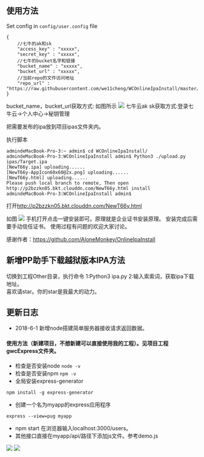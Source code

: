 ## 使用方法
Set config in `config/user.config` file

```
{
    //七牛的ak和sk
	"access_key" : "xxxxx",   
	"secret_key" : "xxxxx",
    //七牛的bucket名字和链接
	"bucket_name" : "xxxxx",
	"bucket_url" : "xxxxx",
    //当前repo的文件访问地址
	"repo_url" : "https://raw.githubusercontent.com/we11cheng/WCOnlineIpaInstall/master/"
}
```
bucket_name，bucket_url获取方式:
如图所示
![](http://p2bzzkn05.bkt.clouddn.com/18-4-16/14187784.jpg)
 七牛云ak sk获取方式:登录七牛云->个人中心->秘钥管理
 
 把需要发布的ipa放到项目ipas文件夹内。
 
 执行脚本

```
admindeMacBook-Pro-3:~ admin$ cd WCOnlineIpaInstall/
admindeMacBook-Pro-3:WCOnlineIpaInstall admin$ Python3 ./upload.py ipas/Target.ipa 
[NewT66y.ipa] uploading......
[NewT66y-AppIcon60x60@2x.png] uploading......
[NewT66y.html] uploading......
Please push local branch to remote, Then open http://p2bzzkn05.bkt.clouddn.com/NewT66y.html install
admindeMacBook-Pro-3:WCOnlineIpaInstall admin$ 

```
打开<http://p2bzzkn05.bkt.clouddn.com/NewT66y.html>

如图
![](http://p2bzzkn05.bkt.clouddn.com/18-4-16/95646189.jpg)
手机打开点击一键安装即可。原理就是企业证书安装原理。
安装完成后需要手动信任证书。
使用过程有问题的欢迎大家讨论。

感谢作者：<https://github.com/AloneMonkey/OnlineIpaInstall>

## 新增PP助手下载越狱版本IPA方法
切换到工程Other目录，执行命令 1:Python3 ipa.py 2:输入索索词，获取ipa下载地址。    
喜欢请star。你的star是我最大的动力。

## 更新日志
- 2018-6-1 新增node搭建简单服务器接收请求返回数据。   

#### 使用方法（新建项目，不想新建可以直接使用我的工程）。见项目工程gwcExpress文件夹。
- 检查是否安装node ```node -v```
- 检查是否安装npm ```npm -v```
- 全局安装express-generator 
```
npm install -g express-generator
```
- 创建一个名为myapp的express应用程序
```
express --view=pug myapp
```
- npm start 在浏览器输入localhost:3000/users。
- 其他接口直接在myapp/api/路径下添加js文件。参考demo.js

![](http://p2bzzkn05.bkt.clouddn.com/18-6-1/94791486.jpg)
![](http://p2bzzkn05.bkt.clouddn.com/18-6-1/38456809.jpg)
